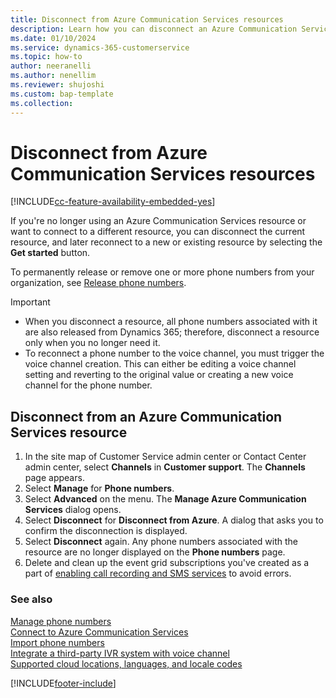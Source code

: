 ```yaml
---
title: Disconnect from Azure Communication Services resources
description: Learn how you can disconnect an Azure Communication Services resource.
ms.date: 01/10/2024
ms.service: dynamics-365-customerservice
ms.topic: how-to
author: neeranelli
ms.author: nenellim
ms.reviewer: shujoshi
ms.custom: bap-template
ms.collection:
---
```


# Disconnect from Azure Communication Services resources

[!INCLUDE[cc-feature-availability-embedded-yes](../../includes/cc-feature-availability-embedded-yes.md)]


If you're no longer using an Azure Communication Services resource or want to connect to a different resource, you can disconnect the current resource, and later reconnect to a new or existing resource by selecting the **Get started** button.

To permanently release or remove one or more phone numbers from your organization, see [Release phone numbers](voice-channel-manage-phone-numbers.md#release-phone-numbers).

> [!IMPORTANT]
> - When you disconnect a resource, all phone numbers associated with it are also released from Dynamics 365; therefore, disconnect a resource only when you no longer need it.
> - To reconnect a phone number to the voice channel, you must trigger the voice channel creation. This can either be editing a voice channel setting and reverting  to the original value or creating a new voice channel for the phone number.

## Disconnect from an Azure Communication Services resource

1. In the site map of Customer Service admin center or Contact Center admin center, select **Channels** in **Customer support**. The **Channels** page appears.
1. Select **Manage** for **Phone numbers**.
1. Select **Advanced** on the menu. The **Manage Azure Communication Services** dialog opens.
1. Select **Disconnect** for **Disconnect from Azure**. A dialog that asks you to confirm the disconnection is displayed.
1. Select **Disconnect** again.
   Any phone numbers associated with the resource are no longer displayed on the **Phone numbers** page.
1. Delete and clean up the event grid subscriptions you've created as a part of [enabling call recording and SMS services](voice-channel-connect-existing-resource.md#enable-incoming-calls-call-recording-and-sms-services) to avoid errors.

### See also

[Manage phone numbers](voice-channel-manage-phone-numbers.md)  
[Connect to Azure Communication Services](voice-channel-acs-resource.md)  
[Import phone numbers](voice-channel-sync-from-acs.md)  
[Integrate a third-party IVR system with voice channel](voice-channel-contextual-transfer-external-ivr.md)  
[Supported cloud locations, languages, and locale codes](voice-channel-region-availability.md)  

[!INCLUDE[footer-include](../../includes/footer-banner.md)]

